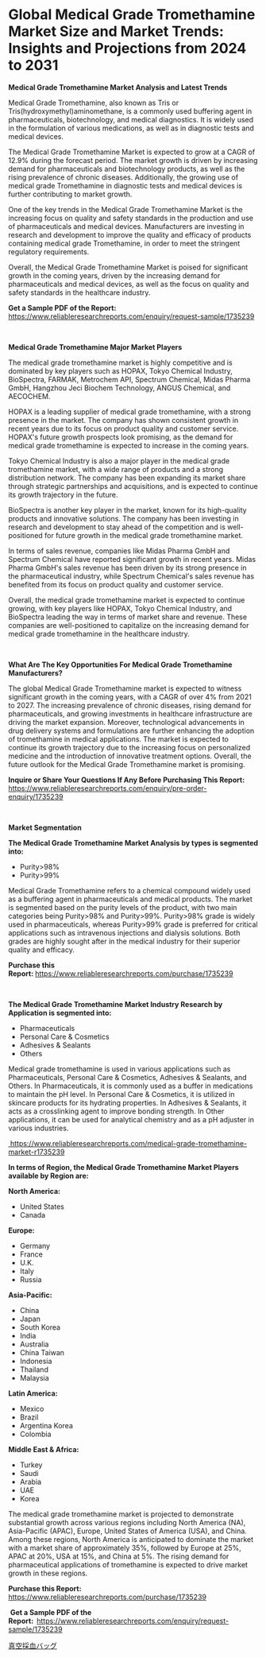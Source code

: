 <p><h1>Global Medical Grade Tromethamine Market Size and Market Trends: Insights and Projections from 2024 to 2031</h1></p><p><strong>Medical Grade Tromethamine Market Analysis and Latest Trends</strong></p>
<p><p>Medical Grade Tromethamine, also known as Tris or Tris(hydroxymethyl)aminomethane, is a commonly used buffering agent in pharmaceuticals, biotechnology, and medical diagnostics. It is widely used in the formulation of various medications, as well as in diagnostic tests and medical devices.</p><p>The Medical Grade Tromethamine Market is expected to grow at a CAGR of 12.9% during the forecast period. The market growth is driven by increasing demand for pharmaceuticals and biotechnology products, as well as the rising prevalence of chronic diseases. Additionally, the growing use of medical grade Tromethamine in diagnostic tests and medical devices is further contributing to market growth.</p><p>One of the key trends in the Medical Grade Tromethamine Market is the increasing focus on quality and safety standards in the production and use of pharmaceuticals and medical devices. Manufacturers are investing in research and development to improve the quality and efficacy of products containing medical grade Tromethamine, in order to meet the stringent regulatory requirements.</p><p>Overall, the Medical Grade Tromethamine Market is poised for significant growth in the coming years, driven by the increasing demand for pharmaceuticals and medical devices, as well as the focus on quality and safety standards in the healthcare industry.</p></p>
<p><strong>Get a Sample PDF of the Report:&nbsp;</strong> <a href="https://www.reliableresearchreports.com/enquiry/request-sample/1735239">https://www.reliableresearchreports.com/enquiry/request-sample/1735239</a></p>
<p>&nbsp;</p>
<p><strong>Medical Grade Tromethamine Major Market Players</strong></p>
<p><p>The medical grade tromethamine market is highly competitive and is dominated by key players such as HOPAX, Tokyo Chemical Industry, BioSpectra, FARMAK, Metrochem API, Spectrum Chemical, Midas Pharma GmbH, Hangzhou Jeci Biochem Technology, ANGUS Chemical, and AECOCHEM.</p><p>HOPAX is a leading supplier of medical grade tromethamine, with a strong presence in the market. The company has shown consistent growth in recent years due to its focus on product quality and customer service. HOPAX's future growth prospects look promising, as the demand for medical grade tromethamine is expected to increase in the coming years.</p><p>Tokyo Chemical Industry is also a major player in the medical grade tromethamine market, with a wide range of products and a strong distribution network. The company has been expanding its market share through strategic partnerships and acquisitions, and is expected to continue its growth trajectory in the future.</p><p>BioSpectra is another key player in the market, known for its high-quality products and innovative solutions. The company has been investing in research and development to stay ahead of the competition and is well-positioned for future growth in the medical grade tromethamine market.</p><p>In terms of sales revenue, companies like Midas Pharma GmbH and Spectrum Chemical have reported significant growth in recent years. Midas Pharma GmbH's sales revenue has been driven by its strong presence in the pharmaceutical industry, while Spectrum Chemical's sales revenue has benefited from its focus on product quality and customer service.</p><p>Overall, the medical grade tromethamine market is expected to continue growing, with key players like HOPAX, Tokyo Chemical Industry, and BioSpectra leading the way in terms of market share and revenue. These companies are well-positioned to capitalize on the increasing demand for medical grade tromethamine in the healthcare industry.</p></p>
<p>&nbsp;</p>
<p><strong>What Are The Key Opportunities For Medical Grade Tromethamine Manufacturers?</strong></p>
<p><p>The global Medical Grade Tromethamine market is expected to witness significant growth in the coming years, with a CAGR of over 4% from 2021 to 2027. The increasing prevalence of chronic diseases, rising demand for pharmaceuticals, and growing investments in healthcare infrastructure are driving the market expansion. Moreover, technological advancements in drug delivery systems and formulations are further enhancing the adoption of tromethamine in medical applications. The market is expected to continue its growth trajectory due to the increasing focus on personalized medicine and the introduction of innovative treatment options. Overall, the future outlook for the Medical Grade Tromethamine market is promising.</p></p>
<p><strong>Inquire or Share Your Questions If Any Before Purchasing This Report:</strong> <a href="https://www.reliableresearchreports.com/enquiry/pre-order-enquiry/1735239">https://www.reliableresearchreports.com/enquiry/pre-order-enquiry/1735239</a></p>
<p>&nbsp;</p>
<p><strong>Market Segmentation</strong></p>
<p><strong>The Medical Grade Tromethamine Market Analysis by types is segmented into:</strong></p>
<p><ul><li>Purity>98%</li><li>Purity>99%</li></ul></p>
<p><p>Medical Grade Tromethamine refers to a chemical compound widely used as a buffering agent in pharmaceuticals and medical products. The market is segmented based on the purity levels of the product, with two main categories being Purity>98% and Purity>99%. Purity>98% grade is widely used in pharmaceuticals, whereas Purity>99% grade is preferred for critical applications such as intravenous injections and dialysis solutions. Both grades are highly sought after in the medical industry for their superior quality and efficacy.</p></p>
<p><strong>Purchase this Report:&nbsp;</strong><a href="https://www.reliableresearchreports.com/purchase/1735239">https://www.reliableresearchreports.com/purchase/1735239</a></p>
<p>&nbsp;</p>
<p><strong>The Medical Grade Tromethamine Market Industry Research by Application is segmented into:</strong></p>
<p><ul><li>Pharmaceuticals</li><li>Personal Care & Cosmetics</li><li>Adhesives & Sealants</li><li>Others</li></ul></p>
<p><p>Medical grade tromethamine is used in various applications such as Pharmaceuticals, Personal Care & Cosmetics, Adhesives & Sealants, and Others. In Pharmaceuticals, it is commonly used as a buffer in medications to maintain the pH level. In Personal Care & Cosmetics, it is utilized in skincare products for its hydrating properties. In Adhesives & Sealants, it acts as a crosslinking agent to improve bonding strength. In Other applications, it can be used for analytical chemistry and as a pH adjuster in various industries.</p></p>
<p><a href="https://www.reliableresearchreports.com/medical-grade-tromethamine-market-r1735239">&nbsp;https://www.reliableresearchreports.com/medical-grade-tromethamine-market-r1735239</a></p>
<p><strong>In terms of Region, the Medical Grade Tromethamine Market Players available by Region are:</strong></p>
<p>
    <p> <strong> North America: </strong>
        <ul>
            <li>United States</li>
            <li>Canada</li>
        </ul>
        </p> 
    <p> <strong> Europe: </strong>
        <ul>
            <li>Germany</li>
            <li>France</li>
            <li>U.K.</li>
            <li>Italy</li>
            <li>Russia</li>
        </ul>
        </p> 
    <p> <strong> Asia-Pacific: </strong>
        <ul>
            <li>China</li>
            <li>Japan</li>
            <li>South Korea</li>
            <li>India</li>
            <li>Australia</li>
            <li>China Taiwan</li>
            <li>Indonesia</li>
            <li>Thailand</li>
            <li>Malaysia</li>
        </ul>
        </p> 
    <p> <strong> Latin America: </strong>
        <ul>
            <li>Mexico</li>
            <li>Brazil</li>
            <li>Argentina Korea</li>
            <li>Colombia</li>
        </ul>
        </p> 
    <p> <strong> Middle East & Africa: </strong>
        <ul>
            <li>Turkey</li>
            <li>Saudi</li>
            <li>Arabia</li>
            <li>UAE</li>
            <li>Korea</li>
        </ul>
    </p>
    </p>
<p><p>The medical grade tromethamine market is projected to demonstrate substantial growth across various regions including North America (NA), Asia-Pacific (APAC), Europe, United States of America (USA), and China. Among these regions, North America is anticipated to dominate the market with a market share of approximately 35%, followed by Europe at 25%, APAC at 20%, USA at 15%, and China at 5%. The rising demand for pharmaceutical applications of tromethamine is expected to drive market growth in these regions.</p></p>
<p><strong>Purchase this Report: </strong><a href="https://www.reliableresearchreports.com/purchase/1735239">https://www.reliableresearchreports.com/purchase/1735239</a></p>
<p>&nbsp;<strong>Get a Sample PDF of the Report:&nbsp;&nbsp;</strong><a href="https://www.reliableresearchreports.com/enquiry/request-sample/1735239">https://www.reliableresearchreports.com/enquiry/request-sample/1735239</a></p>
<p><strong></strong></p>
<p><p><a href="https://github.com/nxboeu02965442/Market-Research-Report-List-3/blob/main/5208735127025.md">真空採血バッグ</a></p></p>